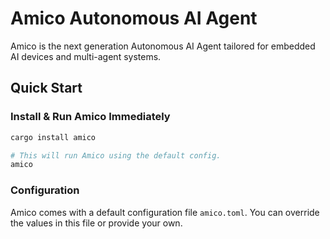 # Amico Autonomous AI Agent

Amico is the next generation Autonomous AI Agent tailored for embedded AI devices and multi-agent systems.

## Quick Start

### Install & Run Amico Immediately

```bash
cargo install amico

# This will run Amico using the default config.
amico
```

### Configuration

Amico comes with a default configuration file `amico.toml`. You can override the values in this file or provide your own.
